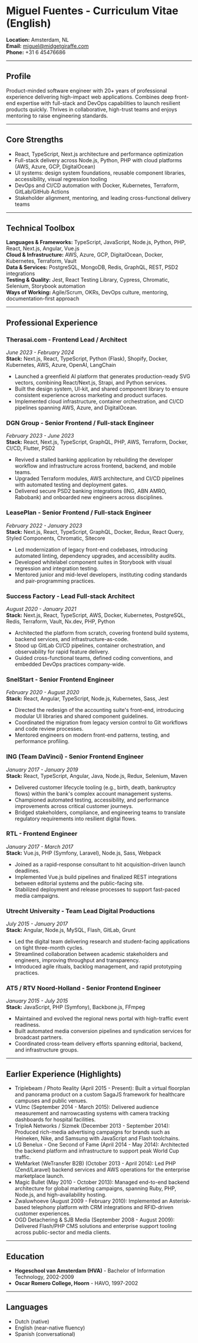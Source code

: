 # Miguel Fuentes - Curriculum Vitae (English)

**Location:** Amsterdam, NL  
**Email:** miguel@midgetgiraffe.com  
**Phone:** +31 6 45476686  

---

## Profile
Product-minded software engineer with 20+ years of professional experience delivering high-impact web applications. Combines deep front-end expertise with full-stack and DevOps capabilities to launch resilient products quickly. Thrives in collaborative, high-trust teams and enjoys mentoring to raise engineering standards.

---

## Core Strengths
- React, TypeScript, Next.js architecture and performance optimization
- Full-stack delivery across Node.js, Python, PHP with cloud platforms (AWS, Azure, GCP, DigitalOcean)
- UI systems: design system foundations, reusable component libraries, accessibility, visual regression tooling
- DevOps and CI/CD automation with Docker, Kubernetes, Terraform, GitLab/GitHub Actions
- Stakeholder alignment, mentoring, and leading cross-functional delivery teams

---

## Technical Toolbox
**Languages & Frameworks:** TypeScript, JavaScript, Node.js, Python, PHP, React, Next.js, Angular, Vue.js  
**Cloud & Infrastructure:** AWS, Azure, GCP, DigitalOcean, Docker, Kubernetes, Terraform, Vault  
**Data & Services:** PostgreSQL, MongoDB, Redis, GraphQL, REST, PSD2 integrations  
**Testing & Quality:** Jest, React Testing Library, Cypress, Chromatic, Selenium, Storybook automation  
**Ways of Working:** Agile/Scrum, OKRs, DevOps culture, mentoring, documentation-first approach

---

## Professional Experience

### Therasai.com - Frontend Lead / Architect  
*June 2023 - February 2024*  
**Stack:** Next.js, React, TypeScript, Python (Flask), Shopify, Docker, Kubernetes, AWS, Azure, OpenAI, LangChain  
- Launched a greenfield AI platform that generates production-ready SVG vectors, combining React/Next.js, Strapi, and Python services.  
- Built the design system, UI-kit, and shared component library to ensure consistent experience across marketing and product surfaces.  
- Implemented cloud infrastructure, container orchestration, and CI/CD pipelines spanning AWS, Azure, and DigitalOcean.

### DGN Group - Senior Frontend / Full-stack Engineer  
*February 2023 - June 2023*  
**Stack:** React, Next.js, TypeScript, GraphQL, PHP, AWS, Terraform, Docker, CI/CD, Flutter, PSD2  
- Revived a stalled banking application by rebuilding the developer workflow and infrastructure across frontend, backend, and mobile teams.  
- Upgraded Terraform modules, AWS architecture, and CI/CD pipelines with automated testing and deployment gates.  
- Delivered secure PSD2 banking integrations (ING, ABN AMRO, Rabobank) and onboarded new engineers across disciplines.

### LeasePlan - Senior Frontend / Full-stack Engineer  
*February 2022 - January 2023*  
**Stack:** Next.js, React, TypeScript, GraphQL, Docker, Redux, React Query, Styled Components, Chromatic, Sitecore  
- Led modernization of legacy front-end codebases, introducing automated linting, dependency upgrades, and accessibility audits.  
- Developed whitelabel component suites in Storybook with visual regression and integration testing.  
- Mentored junior and mid-level developers, instituting coding standards and pair-programming practices.

### Success Factory - Lead Full-stack Architect  
*August 2020 - January 2021*  
**Stack:** Next.js, React, TypeScript, AWS, Docker, Kubernetes, PostgreSQL, Redis, Terraform, Vault, Nx.dev, PHP, Python  
- Architected the platform from scratch, covering frontend build systems, backend services, and infrastructure-as-code.  
- Stood up GitLab CI/CD pipelines, container orchestration, and observability for rapid feature delivery.  
- Guided cross-functional teams, defined coding conventions, and embedded DevOps practices company-wide.

### SnelStart - Senior Frontend Engineer  
*February 2020 - August 2020*  
**Stack:** React, Angular, TypeScript, Node.js, Kubernetes, Sass, Jest  
- Directed the redesign of the accounting suite's front-end, introducing modular UI libraries and shared component guidelines.  
- Coordinated the migration from legacy version control to Git workflows and code review processes.  
- Mentored engineers on modern front-end patterns, testing, and performance profiling.

### ING (Team DaVinci) - Senior Frontend Engineer  
*January 2017 - January 2019*  
**Stack:** React, TypeScript, Angular, Java, Node.js, Redux, Selenium, Maven  
- Delivered customer lifecycle tooling (e.g., birth, death, bankruptcy flows) within the bank's complex account management systems.  
- Championed automated testing, accessibility, and performance improvements across critical customer journeys.  
- Bridged stakeholders, compliance, and engineering teams to translate regulatory requirements into resilient digital flows.

### RTL - Frontend Engineer  
*January 2017 - March 2017*  
**Stack:** Vue.js, PHP (Symfony, Laravel), Node.js, Sass, Webpack  
- Joined as a rapid-response consultant to hit acquisition-driven launch deadlines.  
- Implemented Vue.js build pipelines and finalized REST integrations between editorial systems and the public-facing site.  
- Stabilized deployment and release processes to support fast-paced media campaigns.

### Utrecht University - Team Lead Digital Productions  
*July 2015 - January 2017*  
**Stack:** Angular, Node.js, MySQL, Flash, GitLab, Grunt  
- Led the digital team delivering research and student-facing applications on tight three-month cycles.  
- Streamlined collaboration between academic stakeholders and engineers, improving throughput and transparency.  
- Introduced agile rituals, backlog management, and rapid prototyping practices.

### AT5 / RTV Noord-Holland - Senior Frontend Engineer  
*January 2015 - July 2015*  
**Stack:** JavaScript, PHP (Symfony), Backbone.js, FFmpeg  
- Maintained and evolved the regional news portal with high-traffic event readiness.  
- Built automated media conversion pipelines and syndication services for broadcast partners.  
- Coordinated cross-team delivery efforts spanning editorial, backend, and infrastructure groups.

---

## Earlier Experience (Highlights)
- Triplebeam / Photo Reality (April 2015 - Present): Built a virtual floorplan and panorama product on a custom SagaJS framework for healthcare campuses and public venues.  
- VUmc (September 2014 - March 2015): Delivered audience measurement and narrowcasting systems with camera tracking dashboards for hospital facilities.  
- TripleA Networks / Sizmek (December 2013 - September 2014): Produced rich-media advertising campaigns for brands such as Heineken, Nike, and Samsung with JavaScript and Flash toolchains.  
- LG Benelux - One Second of Fame (April 2014 - May 2014): Architected the backend platform and infrastructure to support peak World Cup traffic.  
- WeMarket (WeTransfer B2B) (October 2013 - April 2014): Led PHP (Zend/Laravel) backend services and AWS operations for the enterprise marketplace launch.  
- Magic Bullet (May 2010 - October 2013): Managed end-to-end backend architecture for global marketing campaigns, spanning Ruby, PHP, Node.js, and high-availability hosting.  
- Zwaluwhoeve (August 2009 - February 2010): Implemented an Asterisk-based telephony platform with CRM integrations and RFID-driven customer experiences.  
- OGD Detachering & SJB Media (September 2008 - August 2009): Delivered Flash/PHP CMS solutions and enterprise support tooling across public-sector and media clients.

---

## Education
- **Hogeschool van Amsterdam (HVA)** - Bachelor of Information Technology, 2002-2009  
- **Oscar Romero College, Hoorn** - HAVO, 1997-2002

---

## Languages
- Dutch (native)  
- English (near-native fluency)  
- Spanish (conversational)
